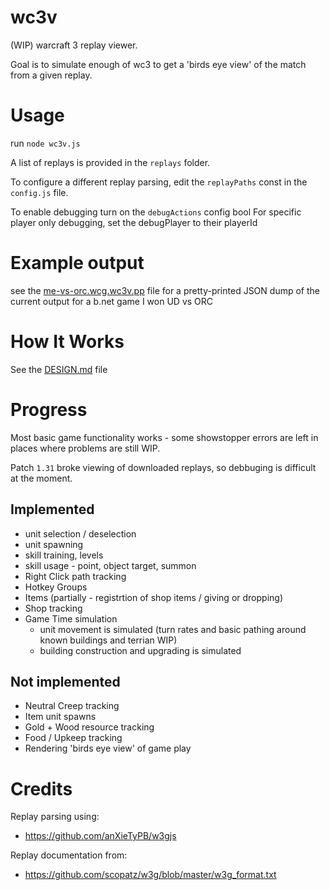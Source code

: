 # wc3v

 (WIP) warcraft 3 replay viewer.

 Goal is to simulate enough of wc3 to get a 'birds eye view'
 of the match from a given replay.

# Usage

run `node wc3v.js`

A list of replays is provided in the `replays` folder.

To configure a different replay parsing, edit the `replayPaths` const
in the `config.js` file.

To enable debugging turn on the `debugActions` config bool
For specific player only debugging, set the debugPlayer to their playerId

# Example output

see the [me-vs-orc.wcg.wc3v.pp](output/me-vs-orc.wcg.wc3v.pp) file for a pretty-printed JSON dump
of the current output for a b.net game I won UD vs ORC

# How It Works

See the [DESIGN.md](DESIGN.md) file

# Progress

Most basic game functionality works - some showstopper errors
are left in places where problems are still WIP.

Patch `1.31` broke viewing of downloaded replays, so debbuging
is difficult at the moment.

## Implemented
	
* unit selection / deselection
* unit spawning
* skill training, levels
* skill usage - point, object target, summon
* Right Click path tracking
* Hotkey Groups
* Items (partially - registrtion of shop items / giving or dropping)
* Shop tracking
* Game Time simulation
  * unit movement is simulated (turn rates and basic pathing around known buildings and terrian WIP)
  * building construction and upgrading is simulated

## Not implemented

* Neutral Creep tracking
* Item unit spawns
* Gold + Wood resource tracking
* Food / Upkeep tracking
* Rendering 'birds eye view' of game play

# Credits

Replay parsing using:

* https://github.com/anXieTyPB/w3gjs

Replay documentation from:

* https://github.com/scopatz/w3g/blob/master/w3g_format.txt
